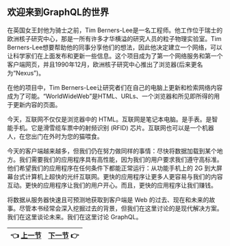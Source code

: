 ## 欢迎来到GraphQL的世界

在英国女王封他为骑士之前，Tim Berners-Lee是一名工程师。他工作位于瑞士的欧洲核子研究中心，那是一所有许多才华横溢的研究人员的粒子物理实验室。Tim Berners-Lee想要帮助他的同事分享他们的想法，因此他决定建立一个网络，可以让科学家们在上面发布和更新一些信息。这个项目成为了第一个网络服务和第一个客户端网页，并且1990年12月，欧洲核子研究中心推出了浏览器(后来更名为“Nexus”)。

在他的项目中，Tim Berners-Lee让研究者们在自己的电脑上更新和检索网络内容成为了可能。“WorldWideWeb”是HTML、URLs、一个浏览器和所见即所得的用于更新内容的页面。

今天，互联网不仅仅是浏览器中的 HTML。互联网是笔记本电脑。是手表。是智能手机。它是滑雪缆车票中的射频识别 (RFID) 芯片。互联网也可以是一个机器人，在您出门在外时为您的猫喂食。

今天的客户端越来越多，但我们仍在努力做同样的事情：尽快将数据加载到某个地方。我们需要我们的应用程序具有高性能，因为我们的用户要求我们遵守高标准。他们希望我们的应用程序在任何条件下都能正常运行：从功能手机上的 2G 到大屏幕台式计算机上超快的光纤互联网。更快的应用程序让更多人更容易与我们的内容互动。更快的应用程序让我们的用户开心。而且，更快的应用程序让我们赚钱。

将数据从服务器快速且可预测地获取到客户端是 Web 的过去、现在和未来的故事。尽管本书经常会深入挖掘过去的背景，但我们在这里讨论的是现代解决方案。我们在这里谈论未来。我们在这里讨论 GraphQL。

| :point_left: [上一节](/Preface_05.md) | [下一节](/ch01_01.md) :point_right: |
| - | - |
